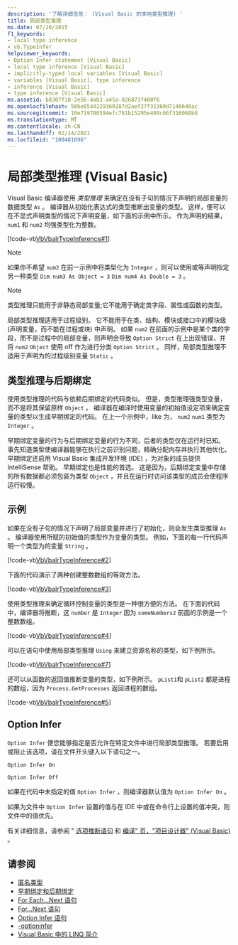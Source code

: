 ```yaml
---
description: '了解详细信息： (Visual Basic 的本地类型推理) '
title: 局部类型推理
ms.date: 07/20/2015
f1_keywords:
- local type inference
- vb.TypeInfer
helpviewer_keywords:
- Option Infer statement [Visual Basic]
- local type inference [Visual Basic]
- implicitly-typed local variables [Visual Basic]
- variables [Visual Basic], type inference
- inference [Visual Basic]
- type inference [Visual Basic]
ms.assetid: b8307f18-2e56-4ab3-a45a-826873f400f6
ms.openlocfilehash: 50be8544229360287d2aef27f31360d7140640ac
ms.sourcegitcommit: 10e719780594efc781b15295e499c66f316068b8
ms.translationtype: MT
ms.contentlocale: zh-CN
ms.lasthandoff: 02/14/2021
ms.locfileid: "100481696"
---
```

# <a name="local-type-inference-visual-basic"></a>局部类型推理 (Visual Basic)

Visual Basic 编译器使用 *类型推理* 来确定在没有子句的情况下声明的局部变量的数据类型 `As` 。 编译器从初始化表达式的类型推断出变量的类型。 这样，便可以在不显式声明类型的情况下声明变量，如下面的示例中所示。 作为声明的结果， `num1` 和 `num2` 均强类型化为整数。

[!code-vb[VbVbalrTypeInference#1](~/samples/snippets/visualbasic/VS_Snippets_VBCSharp/VbVbalrTypeInference/VB/Class1.vb#1)]

> [!NOTE]
> 如果你不希望 `num2` 在前一示例中将类型化为 `Integer` ，则可以使用或等声明指定另一种类型 `Dim num3 As Object = 3` `Dim num4 As Double = 3` 。

> [!NOTE]
> 类型推理只能用于非静态局部变量;它不能用于确定类字段、属性或函数的类型。

局部类型推理适用于过程级别。 它不能用于在类、结构、模块或接口中的模块级 (声明变量，而不能在过程或块) 中声明。 如果 `num2` 在前面的示例中是某个类的字段，而不是过程中的局部变量，则声明会导致 `Option Strict` 在上出现错误，并将 `num2` `Object` 使用 off 作为进行分类 `Option Strict` 。 同样，局部类型推理不适用于声明为的过程级别变量 `Static` 。

## <a name="type-inference-vs-late-binding"></a>类型推理与后期绑定

使用类型推理的代码与依赖后期绑定的代码类似。 但是，类型推理强类型变量，而不是将其保留原样 `Object` 。 编译器在编译时使用变量的初始值设定项来确定变量的类型以生成早期绑定的代码。 在上一个示例中，like 为， `num2` `num1` 类型为 `Integer` 。

早期绑定变量的行为与后期绑定变量的行为不同，后者的类型仅在运行时已知。 事先知道类型使编译器能够在执行之前识别问题，精确分配内存并执行其他优化。 早期绑定还启用 Visual Basic 集成开发环境 (IDE) ，为对象的成员提供 IntelliSense 帮助。 早期绑定也是性能的首选。 这是因为，后期绑定变量中存储的所有数据都必须包装为类型 `Object` ，并且在运行时访问该类型的成员会使程序运行较慢。

## <a name="examples"></a>示例

如果在没有子句的情况下声明了局部变量并进行了初始化，则会发生类型推理 `As` 。 编译器使用所赋的初始值的类型作为变量的类型。 例如，下面的每一行代码声明一个类型为的变量 `String` 。

[!code-vb[VbVbalrTypeInference#2](~/samples/snippets/visualbasic/VS_Snippets_VBCSharp/VbVbalrTypeInference/VB/Class1.vb#2)]

下面的代码演示了两种创建整数数组的等效方法。

[!code-vb[VbVbalrTypeInference#3](~/samples/snippets/visualbasic/VS_Snippets_VBCSharp/VbVbalrTypeInference/VB/Class1.vb#3)]

使用类型推理来确定循环控制变量的类型是一种很方便的方法。 在下面的代码中，编译器将推断，这 `number` 是 `Integer` 因为 `someNumbers2` 前面的示例是一个整数数组。

[!code-vb[VbVbalrTypeInference#4](~/samples/snippets/visualbasic/VS_Snippets_VBCSharp/VbVbalrTypeInference/VB/Class1.vb#4)]

可以在语句中使用局部类型推理 `Using` 来建立资源名称的类型，如下例所示。

[!code-vb[VbVbalrTypeInference#7](~/samples/snippets/visualbasic/VS_Snippets_VBCSharp/VbVbalrTypeInference/VB/Class1.vb#7)]

还可以从函数的返回值推断变量的类型，如下例所示。 `pList1`和 `pList2` 都是进程的数组，因为 `Process.GetProcesses` 返回进程的数组。

[!code-vb[VbVbalrTypeInference#5](~/samples/snippets/visualbasic/VS_Snippets_VBCSharp/VbVbalrTypeInference/VB/Class1.vb#5)]

## <a name="option-infer"></a>Option Infer

`Option Infer` 使您能够指定是否允许在特定文件中进行局部类型推理。 若要启用或阻止该选项，请在文件开头键入以下语句之一。

`Option Infer On`

`Option Infer Off`

如果在代码中未指定的值 `Option Infer` ，则编译器默认值为 `Option Infer On` 。

如果为文件中 `Option Infer` 设置的值与在 IDE 中或在命令行上设置的值冲突，则文件中的值优先。

有关详细信息，请参阅 " [选项推断语句](../../../language-reference/statements/option-infer-statement.md) 和 [编译" 页，"项目设计器" (Visual Basic) ](/visualstudio/ide/reference/compile-page-project-designer-visual-basic)。

## <a name="see-also"></a>请参阅

- [匿名类型](../objects-and-classes/anonymous-types.md)
- [早期绑定和后期绑定](../early-late-binding/index.md)
- [For Each...Next 语句](../../../language-reference/statements/for-each-next-statement.md)
- [For...Next 语句](../../../language-reference/statements/for-next-statement.md)
- [Option Infer 语句](../../../language-reference/statements/option-infer-statement.md)
- [-optioninfer](../../../reference/command-line-compiler/optioninfer.md)
- [Visual Basic 中的 LINQ 简介](../linq/introduction-to-linq.md)
